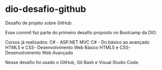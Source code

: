 # dio-desafio-github
Desafio de projeto sobre GitHub

Esse commit faz parte do primeiro desafio proposto no Bootcamp da DIO.

Cursos já realizados:
C# - ASP.NET MVC
C# - Do básico ao avançado
HTML5 e CSS- Desenvolvimento Web Básico
HTML5 e CSS- Desenvolvimento Web Avançado


Nesse desafio foi usado o GitHub, Git Bash e Visual Studio Code.